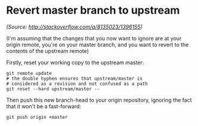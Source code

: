 # Revert master branch to upstream

_(Source: http://stackoverflow.com/a/8135023/1396155)_

(I'm assuming that the changes that you now want to ignore are at your origin remote, you're on your master branch, and you want to revert to the contents of the upstream remote)

Firstly, reset your working copy to the upstream master:

```
git remote update
# the double hyphen ensures that upstream/master is
# considered as a revision and not confused as a path
git reset --hard upstream/master --
```

Then push this new branch-head to your origin repository, ignoring the fact that it won't be a fast-forward:

```
git push origin +master
```
